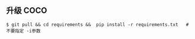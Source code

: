 ## 升级 COCO

```
$ git pull && cd requirements &&  pip install -r requirements.txt   # 不要指定 -i参数
```



